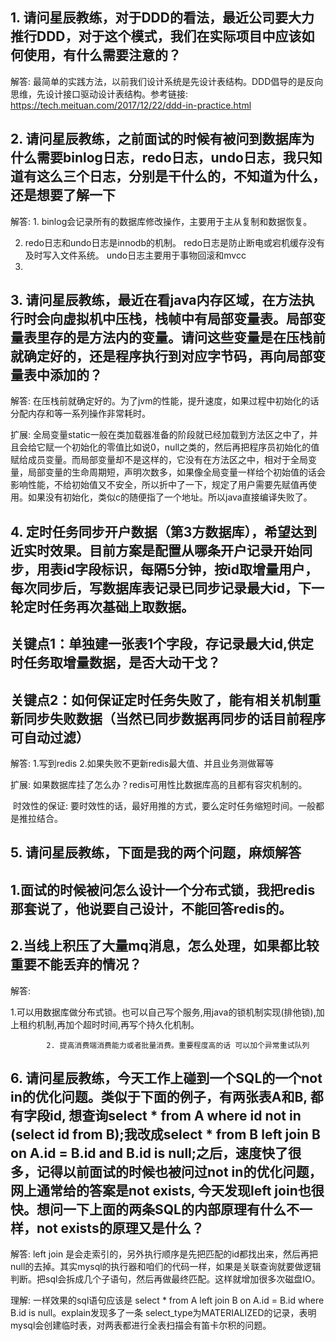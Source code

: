 ## 1. 请问星辰教练，对于DDD的看法，最近公司要大力推行DDD，对于这个模式，我们在实际项目中应该如何使用，有什么需要注意的？

解答: 最简单的实践方法，以前我们设计系统是先设计表结构。DDD倡导的是反向思维，先设计接口驱动设计表结构。参考链接: https://tech.meituan.com/2017/12/22/ddd-in-practice.html

## 2. 请问星辰教练，之前面试的时候有被问到数据库为什么需要binlog日志，redo日志，undo日志，我只知道有这么三个日志，分别是干什么的，不知道为什么，还是想要了解一下

解答: 1. binlog会记录所有的数据库修改操作，主要用于主从复制和数据恢复。

2) redo日志和undo日志是innodb的机制。
   redo日志是防止断电或宕机缓存没有及时写入文件系统。
   undo日志主要用于事物回滚和mvcc
3) 

## 3. 请问星辰教练，最近在看java内存区域，在方法执行时会向虚拟机中压栈，栈帧中有局部变量表。局部变量表里存的是方法内的变量。请问这些变量是在压栈前就确定好的，还是程序执行到对应字节码，再向局部变量表中添加的？

解答: 在压栈前就确定好的。为了jvm的性能，提升速度，如果过程中初始化的话分配内存和等一系列操作非常耗时。

扩展: 全局变量static一般在类加载器准备的阶段就已经加载到方法区之中了，并且会给它赋一个初始化的零值比如说0，null之类的，然后再把程序员初始化的值赋给成员变量。而局部变量却不是这样的，它没有在方法区之中，相对于全局变量，局部变量的生命周期短，声明次数多，如果像全局变量一样给个初始值的话会影响性能，不给初始值又不安全，所以折中了一下，规定了用户需要先赋值再使用。如果没有初始化，类似c的随便指了一个地址。所以java直接编译失败了。

## 4. 定时任务同步开户数据（第3方数据库），希望达到近实时效果。目前方案是配置从哪条开户记录开始同步，用表id字段标识，每隔5分钟，按id取增量用户，每次同步后，写数据库表记录已同步记录最大id，下一轮定时任务再次基础上取数据。 

## 关键点1：单独建一张表1个字段，存记录最大id,供定时任务取增量数据，是否大动干戈？

## 关键点2：如何保证定时任务失败了，能有相关机制重新同步失败数据（当然已同步数据再同步的话目前程序可自动过滤）

解答: 1.写到redis 2.如果失败不更新redis最大值、并且业务测做幂等

扩展: 如果数据库挂了怎么办？redis可用性比数据库高的且都有容灾机制的。

​			时效性的保证: 要时效性的话，最好用推的方式，要么定时任务缩短时间。一般都是推拉结合。



## 5. 请问星辰教练，下面是我的两个问题，麻烦解答

## 1.面试的时候被问怎么设计一个分布式锁，我把redis那套说了，他说要自己设计，不能回答redis的。 

## 2.当线上积压了大量mq消息，怎么处理，如果都比较重要不能丢弃的情况？

解答: 

​			1.可以用数据库做分布式锁。也可以自己写个服务,用java的锁机制实现(排他锁),加上租约机制,再加个超时时间,再写个持久化机制。

			2. 提高消费端消费能力或者批量消费。重要程度高的话 可以加个异常重试队列



## 6. 请问星辰教练，今天工作上碰到一个SQL的一个not in的优化问题。类似于下面的例子，有两张表A和B, 都有字段id, 想查询select * from A where id not in (select id from B);我改成select * from B left join B on A.id = B.id and B.id is null;之后，速度快了很多，记得以前面试的时候也被问过not in的优化问题，网上通常给的答案是not exists, 今天发现left join也很快。想问一下上面的两条SQL的内部原理有什么不一样，not exists的原理又是什么？

解答:  left join  是会走索引的，另外执行顺序是先把匹配的id都找出来，然后再把null的去掉。其实mysql的执行器和咱们的代码一样，如果是关联查询就要做逻辑判断。把sql会拆成几个子语句，然后再做最终匹配。这样就增加很多次磁盘IO。

理解: 一样效果的sql语句应该是 select * from A left join B on A.id = B.id where B.id is null。explain发现多了一条 select_type为MATERIALIZED的记录，表明mysql会创建临时表，对两表都进行全表扫描会有笛卡尔积的问题。